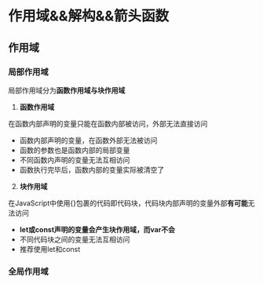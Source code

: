 # 作用域&&解构&&箭头函数

## 作用域

### 局部作用域

局部作用域分为**函数作用域与块作用域**

1. **函数作用域**

在函数内部声明的变量只能在函数内部被访问，外部无法直接访问

- 函数内部声明的变量，在函数外部无法被访问
- 函数的参数也是函数内部的局部变量
- 不同函数内声明的变量无法互相访问
- 函数执行完毕后，函数内部的变量实际被清空了



2. **块作用域**

在JavaScript中使用{}包裹的代码即代码块，代码块内部声明的变量外部**有可能**无法访问

- **let或const声明的变量会产生块作用域，而var不会**
- 不同代码块之间的变量无法互相访问
- 推荐使用let和const



### 全局作用域

**<script>标签和.js文件的最外层**就是所谓的全局作用域，在此声明的变量在函数内部也可以被访问

全局作用域中声明的变量，任何其他作用域都可以被访问

> - 为window对象动态添加的属性默认是全局的，**不推荐**
> - 函数中未使用任何关键字声明的变量为全局变量，**不推荐**
> - 尽可能少地使用全局变量，防止变量污染



### 作用域链

作用域链本质上是底层的**变量查找机制**

- 在函数被执行时，会**优先查找当前**函数作用域中查找变量
- 如果当前作用域查找不到则会依次**逐级查找父级作用域**直到全局作用域

> 总结：
>
> - 嵌套关系的作用域串联起来即形成了作用域链
> - 相同作用域链中按着从小到大的规则查找变量
> - 子作用域能够访问父作用域，反之不能

> 注意箭头函数的自由变量查找：
>
> 是在函数**定义**的地方，向上级查找，而不是在执行的地方

### 垃圾回收机制

**垃圾回收机制（Garbage Collection）简称GC**

JS中内存的分配和回收都是自动完成的，内存在不使用的时候会被垃圾回收器，自动回收

#### 内存的生命周期

1. 内存分配：当我们声明变量、函数、对象的时候，系统会自动为他们分配内存
2. 内存使用：即读写内存
3. 内存回收：使用完毕，垃圾回收器自动回收不再使用的内存



> 说明：
>
> - 全局变量一般不会回收(关闭页面回收)
> - 一般情况下，局部变量的值，不用了，就会被自动回收
> - **内存泄漏**：程序中分配的内存由于某种原因程序未释放或无法释放叫做内存泄漏



#### 算法说明

> 堆栈空间分配说明：
>
> 1. 栈(操作系统):由**操作系统自动分配释放**函数的参数值、局部变量等，**基本数据类型放到栈**中
> 2. 堆(操作系统):一般由程序员分配释放，若**程序员不释放，由垃圾回收机制回收**，**复杂数据类型放到堆**中

##### 引用计数法

 IE采用的引用计数算法，定义“内存不再使用”，就是看一个**对象**是否有指向它的引用，没有引用了就回收对象

算法：

- 跟踪记录被引用的次数
- 如果被引用了一次，那么就记录次数1，多次引用会累加++
- 如果减少一个引用就减1
- 如果引用次数为0，就释放内存

> **缺点：**
>
> 如果两个对象相互引用，即使它们已经不再使用，垃圾回收器也不会进行回收，导致内存泄漏
>
> ![69241917291](JS进阶.assets/1692419172913.png)
>
> 这样的函数每次调用都会导致内存泄漏



##### 标记清除法

核心：

- 标记清除算法将“不再使用的对象”重新定义为“**无法达到的对象**”
- 就是从**根部**(在JS中就是全局对象)出发定时扫描内存中的对象，**凡是能够从根部到达的对象，都是需要使用的**
- 那些**无法由根部出发触及的对象被标记为不再使用**，稍后**进行回收**

![69241950414](JS进阶.assets/1692419504147.png)



### 闭包

概念：一个函数对周围状态的引用捆绑在一起，内层函数中访问到外层函数的作用域

**简单理解：闭包 = 内层函数 + 外层函数的变量**

**作用：封闭数据，提供操作，外部也可以访问函数内部的变量，可以理解为一种封装，可以实现数据私有**

常见写法如下：

```javascript
    function outer() {
      let uname = 'haha'
      let age = 20
      function getName() {
        console.log(uname)
      }
      return getName
    }
    let getName = outer()
    getName()
```

> 这样便实现了内部变量uname和age的私有，但是outer作为一个函数，由于是outer返回了一个函数一直被使用，因此根据标记清除法该outer函数内存并不会被回收，本应被释放的内存最终可能未被释放，因此闭包可能引起 **内存泄漏**
>
> 例子：
>
> ```javascript
> function makeFunc() {
>   var name = "Mozilla";
>   function displayName() {
>     alert(name);
>   }
>   return displayName;
> }
>
> var myFunc = makeFunc();
> myFunc();
> //JavaScript 中的函数会形成了闭包。 闭包是由函数以及声明该函数的词法环境组合而成的。该环境包含了这个闭包创建时作用域内的任何局部变量。在本例子中，myFunc 是执行 makeFunc 时创建的 displayName 函数实例的引用。displayName 的实例维持了一个对它的词法环境（变量 name 存在于其中）的引用。因此，当 myFunc 被调用时，变量 name 仍然可用，其值 Mozilla 就被传递到alert中。
> ```



### 变量提升

- 变量提升仅**针对var声明变量**，它允许变量在使用之后再声明变量
- 把所有var声明的变量提升到 **当前作用域的最前面**
- 只提升声明，==不提升赋值==
- let/const声明的变量不存在变量提升

```javascript
    console.log(num);
    var num = 10
//相当于
    var num
    console.log(num);
    num = 10
//输出undefined
```



## 函数进阶

### 函数提升

与变量提升类似的定义

- **会把所有函数的声明提升到当前作用域的最前面**
- 只提升函数声明，不提升函数调用
- 提倡先声明函数，再调用
- **特殊地，函数表达式不存在函数提升**



### 函数参数

#### 动态参数

在函数中存在一个==伪数组==arguments，它存储了当前函数传递的参数值

```javascript
    function getSum() {
      console.log(arguments);
      let sum = 0
      for (let i = 0; i < arguments.length; i++) {
        sum += arguments[i]
      }
      console.log(sum);
    }
    getSum(1, 2, 3, 5, 8)
```

#### 剩余参数

剩余参数运行我们将一个不定数量的参数表示为一个数组

- ...是语法符号，置于最末函数形参之后，用于获取多余的实参
- 借助...获取的剩余实参，是个==真数组==
- 较动态参数，推荐使用剩余参数

```javascript
    function getSum(a, b, ...arr) {
      console.log(arr);
    }
    getSum(1, 2)
    getSum(1, 2, 3)
```



### 箭头函数(重要)

**目的**：引入箭头函数的目的是使得更简短的函数写法且不绑定this，箭头函数的语法比函数表达式更简洁

**使用场景**：箭头函数更适合需要==匿名函数（函数表达式和立即执行函数）的地方==

#### 基本语法：

```javascript
    const fn = function (x) {
      console.log(x);
    }
    
    const fn1 = (x) => {
      console.log(x);
    }
    fn1(11)

    //只有一个参数可以省略小括号
    const fn2 = x => {
      console.log(x);
    }
    fn2(11)

    //函数内只有一条语句可以省略大括号
    const fn3 = x => console.log(x);
    fn3(11)

    const fn4 = x => {
      return x + x
    }
    //只有一行return代码可以省略return
    console.log(fn4(1));

    const fn5 = x => x + x
    console.log(fn5(1));

    //事件写法
    const form = document.querySelector('form')
    form.addEventListener('submit', e => e.preventDefault())

    //可以直接返回一个对象 这里的对象要加上小括号表示整体 避免语义冲突
    const fn6 = (uname) => ({ name: uname })
    console.log(fn6('HAHA'));
```

> **如果箭头函数需要返回一个对象，那么需要使用小括号进行包裹，否则会出现语法矛盾**

#### 箭头函数参数

-  普通函数有arguments动态参数
- ==箭头函数没有arguments动态参数，但是有剩余参数...args==



#### 箭头函数this

一般函数/方法里的this，这个函数/方法是谁调用的this就指向谁

![69249998984](JS进阶.assets/1692499989841.png)

但是在箭头函数里面，==箭头函数不会创建自己的this，它只会从自己的作用域链的上一层沿用this==

箭头函数的 `this` 值是由定义它的上下文决定的。这意味着箭头函数的 `this` 值与**其最近一层非箭头函数的作用域**中的 `this` 值相同。换句话说，箭头函数不会创建自己的 `this` 值，而是从定义它的上下文（通常是最近一层非箭头函数的作用域）继承 `this` 值。

> DOM的回调函数不推荐使用箭头函数，特别是在需要使用到this的时候



## 解构赋值

### 数组解构

数组解构是 **将数组单位值快速批量赋值给一系列变量的简洁语法**

**基本语法：**

1. 赋值运算符 = 左侧的[]用于批量声明变量，右侧的数组单元值将被赋值给左侧变量
2. 变量的顺序对应数组单元值的位置依次进行赋值

```javascript
    // const arr = [100, 60, 80]
    // const max = arr[0]
    // const min = arr[1]
    // const avg = arr[2]
    // console.log(max, min, avg);
    //解构写法如下
    const [max1, min1, avg1] = [100, 60, 80]
    console.log(max1, min1, avg1);
```

> 应用：
>
> ```javascript
>     let a = 10
>     let b = 20;//注意分号
>     [b, a] = [a, b]
>     console.log(a);
>     console.log(b);
> ```
>
> **需要使用分号的两种情况：**
>
> 前面我们已经学过的**立即执行函数**是要求要使用分号隔开的
>
> 此外，==使用数组开头的时候==也需要加上分号隔开
>
> 如下
>
> ![69250212077](JS进阶.assets/1692502120775.png)
>
> 如果不加上分号JS解释器会将上图代码解释为``'hhh'[1,2,3].map()``导致浏览器报错

- 变量多，单元值少的情况下(可以设置默认值解决)
  - 多余的变量会被赋值为undefined
- 变量少，单元值多的情况下(可以利用剩余参数解决，**但只能置于最末位**)
  - 多余的单元值会被忽略
- 按需导入赋值

```javascript
    const [a, b, , c] = [1, 2, 3, 4]
    console.log(a, b, c);
//输出1 2 4
```

- 多维数组的解构

```javascript
    // const [a, b, c] = [1, 2, [3, 4]]
    // console.log(a);
    // console.log(b);
    // console.log(c);
    const [a, b, [c, d]] = [1, 2, [3, 4]]
    console.log(a);
    console.log(b);
    console.log(c);
    console.log(d);
```



### 对象解构

对象解构是将对象属性和方法快速赋值给一系列变量的简洁语法

- 基本语法

```javascript
    const obj = {
      uname: 'HAHA',
      age: 18
    }
    const { age, uname } = obj
    console.log(uname, age);	
```

- 对象属性的值将被赋值给与==属性名相同的变量==
  - 但是对象解构的变量名，可以重新改名``旧变量名:新变量名``
- 注意解构的变量名不要与外面的变量名冲突，否则要报错
- 对象中找不到与变量名一致的属性值时变量值为undefined



- **解构数组对象**

```javascript
    const pig = [
      {
        uname: '乔治',
        age: 5
      }
    ]
    const [{ uname, age }] = pig
    console.log(uname, age);
```



- 嵌套对象的解构
  - 因为对象是无序的，我们需要在解构时指定哪个对象进行解构

```javascript
    const pig =
    {
      name: '乔治',
      family: {
        father: '猪爸爸',
        mother: '猪妈妈',
        brother: '佩奇'
      },
      age: 5
    }
    const { name: uname, family: { father, mother, brother } } = pig
    console.log(uname, father, mother, brother);
```

- 函数传参同时解构

```javascript
    function render({ data }) {
      console.log(data);
    }
    render(msg) 
```



# 构造函数&&数据常用函数

## 深入对象

### 创建对象的三种方式

#### 通过对象字面量创建

```javascript
    const obj1 = {
      uname: '佩奇'
    }
```

#### 通过new Object 创建

本质是通过系统给的构造函数进行创建

```javascript
const obj2 = new Object({ uname: '佩奇' })
```

#### 通过构造函数创建

- 构造函数 是一种特殊的函数，主要用于初始化对象
- 使用场景：通过构造函数来快速创建多个类似的对象
- 说明：
  - 使用new关键字调用函数的行为被称为**实例化**
  - 实例化构造函数没有参数时可以省略小括号
  - 构造函数内部无需写return，返回值即新创建的对象
  - new Object() newDate() 都是实例化构造函数 

> **约定**：
>
> 1. 构造函数的命名以大写字母开头
> 2. 它们只能使用new操作符执行



#### new实例化执行过程

1. 创建一个新的空对象
2. 将构造函数的this指向这个空对象
3. 执行构造函数代码，修改this，添加新属性
4. 返回该对象



### 实例成员与静态成员

- **通过构造函数创建的对象称为实例对象，实例对象中的属性和方法称为实例成员**（实例属性和实例方法）

> 1. 为构造函数传入参数，创建结构相同但值不同的对象
> 2. 构造函数创建的实例对象彼此独立互不影响

- **构造函数本身的属性和方法被称为静态成员**（静态属性和静态方法）

> 1. 静态成员只能由构造函数访问
> 2. 静态方法中的this指向==构造函数==
>
> 例如： Date.now() Math.PI Math.random()
>
> ```javascript
>     function Person(uname) {
>       this.uname = uname
>     }
>     Person.work = 1
>     Person.sayHi = function () {
>       console.log('打招呼' + this.work)
>     }
>     Person.sayHi()
> ```
>
> 

## 内置构造函数

### 包装类型

在JavaScript中最主要的数据类型有6种：

基本数据类型：

- 字符串、数值、布尔、undefined、null

引用数据类型：

- 对象

但是我们发现即使是基本数据类型字符串也有str.length属性

这是因为这些基本数据类型实际上都有专门的构造函数，我们称为 **包装类型**，例如String、Boolean、Number

```javascript
    const str = 'HHH'
    //底层实现如下
    const str = new String('hhh')
```

JS中几乎所有数据都可以基于构造函数创建

### Object

#### Object.keys()

- 获取对象中所有的属性
- 语法：

```javascript
    const o = { uname: '佩奇', age: 6 }
    console.log(Object.keys(o));
```

- 注意：
  - 返回的是一个数组



#### Object.values()

- 获取对象中所有的属性值
- 语法：

```javascript
    const o = { uname: '佩奇', age: 6 }
    console.log(Object.values(o));
```

- 注意：
  - 返回的是一个数组



#### Object.assign()

- 用于对象拷贝(浅拷贝)
- 使用场景：给对象新增属性，同名属性会覆盖

```javascript
    const o = { uname: '佩奇', age: 6 }
    // console.log(Object.keys(o));
    // console.log(Object.values(o));
    const oo = {}
    Object.assign(oo, o)
    Object.assign(oo, { gender: '女' })
    console.log(oo);
```



### Array

![69260591150](JS进阶.assets/1692605911507.png)

#### reduce()

- reduce返回累加处理的结果，经常用于求和等操作
- 基本语法

![69260358412](JS进阶.assets/1692603584121.png)

```javascript
const array1 = [1, 2, 3, 4];

// 0 + 1 + 2 + 3 + 4
const initialValue = 0;
const sumWithInitial = array1.reduce((accumulator, currentValue) => accumulator + currentValue, initialValue);

console.log(sumWithInitial);
// Expected output: 10

```

reducer 逐个遍历数组元素，每一步都将当前元素的值与前一步的结果相加（该结果是之前所有步骤结果的总和）——直到没有更多需要相加的元素。

> 第一次调用回调时初始化 `accumulator` 的值。如果指定了 `initialValue`，则 `callbackFn` 从数组中的第一个值作为 `currentValue` 开始执行，同时`accumulator`初始化为`initialValue`。如果没有指定 `initialValue`，则 `accumulator` 初始化为数组中的**第一个值**，并且 `callbackFn` 从数组中的第二个值作为 `currentValue` 开始执行。
>
> `callbackFn`为数组中每个元素执行的函数。其返回值将作为下一次调用 `callbackFn` 时的 `accumulator` 参数。对于最后一次调用，返回值将作为 `reduce()` 的返回值。

#### 静态方法Array.from()

- 伪数组转换为真数组

```javascript
const arr = Array.from(伪数组)
```



#### 常见其他实例方法

- **实例方法**`join`数组元素拼接为字符串，返回字符串
- 实例方法`find`查找元素，返回符合测试条件的第一个数组元素，没有符合条件则返回undefined(**注意**：find得到的对象是原数组中元素的同一个引用，即修改该返回值，原数组会受到影响)
- 实例方法`every`检测数组所有元素是否**都符合**指定条件，如果**所有元素**都符合条件返回true，反之返回false
- 实例方法`some` 检测数组元素是否**存在符合**指定条件，**存在一个元素**都符合条件返回true，反之返回false
- 实例方法`concat`合并两个数组，返回新数组
- 实例方法`sort`对数组进行排序
- 实例方法`splice`删除或替换元素
- 实例方法`reverse`反转数组 
- 实例方法`findIndex`查找元素索引值




### String

#### 常见实例属性/方法

1. 实例属性`length`用于获取字符串长度
2. **实例方法**`split('分隔符')`用于将字符串拆分为数组(即数组join方法的相反)
3. 实例方法`subString(开始下标，结束下标)`用于字符串截取(其中范围为左闭右开)
4. 实例方法`startsWith(搜索字符串, 开始索引)`用于判断是否字符串以搜索字符串开头，其中开始索引可省
5. 实例方法`includes(搜索字符串, 开始索引)`用于判断一个字符串是否包含在另一个字符串中，其中开始索引可省
6. 实例方法`toUpperCase`用于将字符串字母转换成大写
7. 实例方法`toLowerCase`用于将字符串字母转换成小写
8. 实例方法`indexOf`用于检测是否包含某个子串
9. 实例方法`endsWith`用于检测是否以某个字符串结尾
10. 实例方法`replace`用于替换字符串，支持正则匹配
11. 实例方法`match`用于查找字符串，支持正则匹配
12. 实例方法``slice``截取字符串




### Number

#### toFixed()实例方法

- 设置保留小数位的长度(**四舍五入**) 



# 深入面向对象

## 编程思想

### 面向过程编程

- 面向过程即分析出解决问题所需的步骤，然后用函数把这些步骤一步一步实现，使用时依次调用
- 优点：性能比面向对象高，适合与硬件相关的东西
- 缺点：没有面向对象易维护、易复用、易扩展

### 面向对象编程(OOP)

- 面向对象是把问题分解为一个一个的对象，由对象之间分工合作
- 优点：易维护、易复用、易扩展
- 缺点：性能较面向过程低
- 特性
  - 封装
  - 继承
  - 多态



## 构造函数

JS通过构造函数实现了封装，构造函数实例创建的对象彼此独立互不影响

当一个函数被使用 `new` 操作符执行时，它按照以下**步骤**：

1. 一个新的空对象被创建并分配给 `this`。
2. 函数体执行。通常它会修改 `this`，为其添加新的属性。
3. 返回 `this` 的值。

换句话说，`new User(...)` 做的就是类似的事情：

```js
function User(name) {
  // this = {};（隐式创建）

  // 添加属性到 this
  this.name = name;
  this.isAdmin = false;

  // return this;（隐式返回）
}
```

> 但是它存在**内存浪费问题**，即如果一个类中存在公共属性和公共方法，单单使用构造函数进行创建类的话，每一个实例对象都会单独用于该属性和方法，导致内存浪费



## 原型

### 什么是原型

- 构造函数通过原型分配的函数是所有对象所==共享的==
- JavaScript规定，==每个构造函数都有一个prototype属性==，指向另一个对象，我们称之为==原型对象==
- 这个对象可以挂载函数，对象实例化不会多次在内存上创建函数，节约内存
- 因此我们可以把那些公共的方法，直接定义在prototype对象上
- ==构造函数与原型对象上的this都指向 实例化的对象==



### constructor属性

- 每个原型对象里面都有一个constructor属性
- 该属性指向该原型对象的构造函数

![69267776872](JS进阶.assets/1692677768728.png)

> 如果存在多个公共方法需要赋值给原型对象，一个一个添加效率不高，我们可以使用直接赋值的方式，但是要注意，直接赋值会覆盖掉原先原型对象里的constructor属性，因此需要重新添加一个constructor属性指向构造函数
>
> ```javascript
>     function Star() {
>
>     }
>     Star.prototype = {
>       constructor: Star,
>       sing: function () {
>         console.log('唱歌');
>       },
>       dance: function () {
>         console.log('跳舞');
>       },
>       movie: function () {
>         console.log('演戏');
>       }
>     }
> ```
>
> 

### 对象原型

**对象都有一个属性_ _proto__**指向构造函数的prototype原型对象，这也是我们实例对象可以使用构造函数原型对象的属性和方法的原因，**因为_ _proto__是实例对象里的原型故简称对象原型**

![69269076344](JS进阶.assets/1692690763447.png)

注意：

- _ _proto__是JS非标准属性，即非标准写法
- 它是**只读的**
- [[prototype]]和_ _proto__意义相同
- 用于表明当前实例对象指向哪个原型对象  
- **_ _proto__也拥有constructor属性指向构造函数**



### 原型继承

JavaScript中的继承是借助原型对象实现的

- 我们将构造函数看作类，父构造函数即父类，子构造函数即子类
- 继承的关键步骤就是：==子构造函数.prototype = new 父类==

```javascript
    function Person() {
      this.eyes = 2
      this.head = 1
    }
    function Man() {

    }
    Man.prototype = new Person()
    const man = new Man()
    function Woman() {

    }
    Woman.prototype = new Person()
    Woman.prototype.baby = function () {//添加woman特有的方法
      console.log('生孩子');
    }
    const woman = new Woman()
    console.log(man);
    console.log(woman);
```



### 原型链

基于原型对象的继承使得不同构造函数的原型对象关联在一起，这种关联的关系是一种链式的结构，我们将原型对象的链状结构关系称为**原型链**

![69271150138](JS进阶.assets/1692711501388.png)

- 原型链是一种**查找规则**
  1. 当访问一个对象的成员时，首先查找这个对象自身有没有该成员
  2. 如果没有就查找它的原型对象(即__proto指向的prototype对象)
  3. 如果还没有就查找原型对象的原型(Object的原型对象)
  4. 以此类推直到找到Object为止(null)
  5. __proto对象原型的意义即在于**为对象成员查找机制提供一个方向**/路线
  6. 可以使用**instanceof**运算符检测构造函数的prototype属性是否出现在某个实例对象的原型链上(也可以理解为判断某个对象是否属于某个类)

> 记忆：
>
> 只要是对象就有__proto属性，只要是原型对象就有constructor属性



# 高阶技巧

## 深浅拷贝

首先需要明确的是，深拷贝与浅拷贝都只针对引用类型

想要进行引用数据类型的拷贝操作，不能进行简单的赋值=操作，因为这样只是进行了地址的赋值，修改其中一个，另外一个也会改变

### 浅拷贝

对于简单的对象(内部未嵌套对象)，拷贝的常见方法如下：

- 拷贝对象：Object.assign() / 使用展开运算符{...obj}拷贝对象
- 拷贝数组：Array.prototype.concat()  或  [...]

> 浅拷贝在遇到嵌套的引用数据类型时，进行拷贝的只有地址

### 深拷贝

深拷贝在遇到嵌套的引用数据类型时，对内层的对象不再只是拷贝地址，而是对象本身都进行拷贝

#### 深拷贝简易实现

```javascript
    const obj = {
      uname: 'HAHA',
      age: 18,
      family: {
        uname: 'XIXI'
      },
      arr: ['篮球', '乒乓球']
    }
    const o = {}
    function deepCopy(newObj, oldObj) {
      for (let key in oldObj) {
        if (oldObj[key] instanceof Array) {
          newObj[key] = []//新增数组
          deepCopy(newObj[key], oldObj[key])//遍历数组赋值
          continue
        }
        else if (oldObj[key] instanceof Object) {
          newObj[key] = {}//新增对象
          deepCopy(newObj[key], oldObj[key])//遍历对象进行赋值
          continue
        }
        //遍历元素进行赋值
        newObj[key] = oldObj[key]
      }
    }
    deepCopy(o, obj)
    o.age = 20
    o.family.age = 22
    o.arr[0] = '足球'
    console.log(o);
    console.log(obj);
```

> 注意上述代码的判断语句Array必须先于Object判断，因为在遇到数组时，如果Object先判断则进入Object判断，便不会进入Array了(数组也属于Object)



#### lodash实现深拷贝

Lodash是一个一致性、模块化、高性能的JavaScript实用库

[Lodash 简介 | Lodash中文文档 | Lodash中文网 (lodashjs.com)](https://www.lodashjs.com/)

```javascript
  <script src="../06-素材(3)/lodash.min.js"></script>
  <script>
    const obj = {
      uname: 'HAHA',
      age: 18,
      family: {
        uname: 'XIXI'
      },
      arr: ['篮球', '乒乓球']
    }
    const o = _.cloneDeep(obj)
    o.age = 20
    o.family.age = 22
    o.arr[0] = '足球'
    console.log(o);
    console.log(obj);
```

#### JSON实现深拷贝

先使用JSON.stringify将旧对象转换为字符串，再将该字符串使用JSON.parse转换为对象即可

```javascript
    const obj = {
      uname: 'HAHA',
      age: 18,
      family: {
        uname: 'XIXI'
      },
      arr: ['篮球', '乒乓球']
    }
    const o = JSON.parse(JSON.stringify(obj))
    o.age = 20
    o.family.age = 22
    o.arr[0] = '足球'
    console.log(o);
    console.log(obj);
```



## 异常处理

异常处理是指预估代码执行过程中可能发生的错误，然后最大程度地避免错误的发生导致整个程序无法继续运行

### throw抛异常

- throw抛出异常，程序即终止
- throw后面跟的是错误提示信息
- Error对象配合throw使用，能够设置更详细的错误信息



### try/catch 捕获异常

这里与Java的异常处理类似的

- try...catch用于捕获错误信息
- 将预估可能发生错误的代码写在try代码段中
- 如果try代码段中发生错误，则执行catch代码段，并将错误信息传递给catch作为形参
- finally不论代码是否发生错误都会执行



### debugger

可以在代码中直接写上debugger，则打开该页面刷新进入断点调试



## 处理this

### this指向

 #### 普通函数

谁调用了this，那么this就指向谁

> 普通函数没有明确调用者时，this值为window，但是在严格模式下，没有调用者时，this值为undefined 
>
> 在代码某处写上'use strict'即在此之下都开启严格模式



#### 箭头函数

箭头函数中的this与普通函数完全不同，也不受调用方式的影响，事实上箭头函数不存在this

- 箭头函数会默认帮我们绑定外层this的值，所以在箭头函数中this的值和外层的this是一样的
- 箭头函数中this的引用的是最近作用域中的this
- 向外层作用域中，逐层查找this，直到找到this定义

>1. 在DOM的事件回调函数中如果考虑使用DOM对象的this，不推荐使用箭头函数
>2. 原型对象的面向对象也不推荐使用箭头函数

### 改变this

JavaScript允许指定函数中this的指向，有3个方法可以动态指定普通函数中this的指向

#### call()（了解）

使用call调用函数，同时指定被调用函数的中this的值

- 语法：

``fun.call(thisArg, arg1, arg2, ...)``

- thisArg：即希望this的指向值
- arg1, arg2：即该函数的参数
- 返回值就是函数的返回值，因为本质就是调用函数



#### apply()

与call类似的，使用apply方法调用函数，同时指定被调用函数中this的值

- 语法：

``fun.apply(thisArg, [argsArray])``

- thisArg：即希望this的指向值
- argsArray：函数的参数，可以是真数组/伪数组
- 返回值就是函数的返回值，因为本质就是调用函数

> apply与call的区别即传递参数时是使用数组作为形参的
>
> 应用：
>
> 求数组最大值
>
> ```javascript
> const arr = [1, 2, 3, 5, 1]
> Math.max.apply(null, arr)
> Math.max(...arr)
> ```



#### bind()

- bind不会调用函数，能改变this指向
- 语法：

``fun.bind(thisArg, arg1, arg2, ...)``

- thisArg：即希望this的指向值
- arg1, arg2：即该函数的参数
- **返回由指定this值和初始化参数改造的 原函数拷贝(新函数)**
- 因此我们如果想改变this指向，但是不想调用该函数时，可以使用bind，例如改变定时器的bind

```javascript
  <button>按钮</button>
  <script>
    document.querySelector('button').addEventListener('click', function () {
      this.disabled = true
      // setTimeout(function () {
      //   btn.disabled = false
      // }, 1000)

      // setTimeout(() => this.disabled = false, 1000)

      // setTimeout(function () {
      //   this.disabled = false
      // }.bind(btn), 1000)
    })
  </script>
```

![69286863644](JS进阶.assets/1692868636440.png)



# 性能优化

## 防抖

- **单位事件内，频繁触发事件，==只执行最后一次== **
- 就是指触发事件后，在 n 秒内函数只能执行一次，如果触发事件后在 n 秒内又触发了事件，则会重新计算函数延执行时间

![69293043446](JS进阶.assets/1692930434460.png)

- 为什么需要防抖
  - 前端开发过程中，有一些事件，常见的例如，**onresize**，**scroll**，**mousemove** ,**mousehover** 等，会被频繁触发（短时间内多次触发），不做限制的话，有可能一秒之内执行几十次、几百次，如果在这些函数内部执行了其他函数，尤其是执行了操作 DOM 的函数（浏览器操作 DOM 是很耗费性能的），那不仅会浪费计算机资源，还会降低程序运行速度，甚至造成浏览器卡死、崩溃。
- 应用场景：搜索框输入，手机号、邮箱验证输入检测
- 核心
  - 需要一个 **setTimeout** 来辅助实现，延迟运行需要执行的代码。如果方法多次触发，则把上次记录的延迟执行代码用 **clearTimeout** 清掉，重新开始计时。若计时期间事件没有被重新触发，等延迟时间计时完毕，则执行目标代码
- 实现
  - lodash提供了防抖函数
  - 自己实现

```javascript
    function debounce(fn, t) {
      let timeId
      return function () {
        if (timeId) {
          clearTimeout(timeId)
        }
        timeId = setTimeout(fn, t)
      }
    }
    box.addEventListener('mousemove', debounce(mouseMove, 100))
//这里的debounce函数实际上只会被调用1次，并且在返回的函数中使用到了timeId这个变量（或者说返回的对象维持了对它的词法环境(变量timeId存在于其中的)的引用），因此实际上利用了闭包，这里的timeId在内存中并不会被清除
```

如下是未实现防抖的效果

![搜索框.gif](https://p3-juejin.byteimg.com/tos-cn-i-k3u1fbpfcp/4ee909bf85304ad59c5d3d8a5c4e1603~tplv-k3u1fbpfcp-zoom-in-crop-mark:1512:0:0:0.awebp?)

使用了防抖的效果后

![防抖搜索框.gif](https://p1-juejin.byteimg.com/tos-cn-i-k3u1fbpfcp/5f5522b5f1b64cbf9cf738a7632a7059~tplv-k3u1fbpfcp-zoom-in-crop-mark:1512:0:0:0.awebp?)



## 节流

- **单位时间内，频繁触发事件，==只执行一次==**

![69293050229](JS进阶.assets/1692930502292.png)

- 对比防抖，可以发现，在每一次事件触发后，**节流取消的是本次事件，而防抖取消的是前一次事件**
- 应用场景：鼠标移动mousemove，页面尺寸缩放resize、滚动条滚动scroll 
- 实现方式
  - lodash提供的节流函数_.throttle
  - 手写实现简易节流


```javascript
const throttle = function(fn, delay = 300, isImmediately = false) {
  let timer = null;
  return function() {
      const that = this; // 存储一下当前的this指向
      const args = arguments; // 拿到传递的参数信息
      if (!timer) {
        timer = setTimeout(function() {
          fn.apply(that, args);
          timer = null;
        }, delay)
      }
  }
}

```




节流效果图

![节流函数效果.gif](https://p3-juejin.byteimg.com/tos-cn-i-k3u1fbpfcp/ee3efd66459744a3b6043454594af1bb~tplv-k3u1fbpfcp-zoom-in-crop-mark:1512:0:0:0.awebp?)

